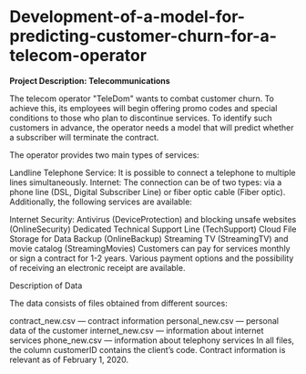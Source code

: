 # Development-of-a-model-for-predicting-customer-churn-for-a-telecom-operator
**Project Description: Telecommunications**

The telecom operator "TeleDom" wants to combat customer churn. To achieve this, its employees will begin offering promo codes and special conditions to those who plan to discontinue services. To identify such customers in advance, the operator needs a model that will predict whether a subscriber will terminate the contract.

The operator provides two main types of services:

Landline Telephone Service: It is possible to connect a telephone to multiple lines simultaneously.
Internet: The connection can be of two types: via a phone line (DSL, Digital Subscriber Line) or fiber optic cable (Fiber optic).
Additionally, the following services are available:

Internet Security: Antivirus (DeviceProtection) and blocking unsafe websites (OnlineSecurity)
Dedicated Technical Support Line (TechSupport)
Cloud File Storage for Data Backup (OnlineBackup)
Streaming TV (StreamingTV) and movie catalog (StreamingMovies)
Customers can pay for services monthly or sign a contract for 1-2 years. Various payment options and the possibility of receiving an electronic receipt are available.

Description of Data

The data consists of files obtained from different sources:

contract_new.csv — contract information
personal_new.csv — personal data of the customer
internet_new.csv — information about internet services
phone_new.csv — information about telephony services
In all files, the column customerID contains the client’s code. Contract information is relevant as of February 1, 2020.
